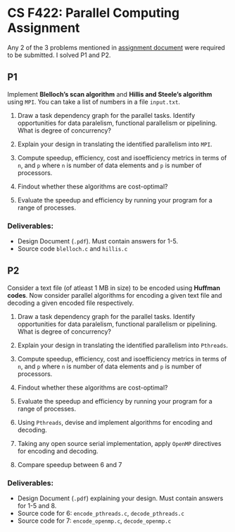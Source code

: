 # CS F422: Parallel Computing Assignment

Any 2 of the 3 problems mentioned in [assignment document](./222_PC_Assignment.pdf) were required to be submitted. I solved P1 and P2.
## P1
Implement **Blelloch’s scan algorithm** and **Hillis and Steele’s algorithm** using `MPI`. You can take a list of numbers in a file `input.txt`.

1. Draw a task dependency graph for the parallel tasks. Identify opportunities for data paralelism, functional parallelism or pipelining. What is degree of concurrency?

2. Explain your design in translating the identified parallelism into `MPI`.

3. Compute speedup, efficiency, cost and isoefficiency metrics in terms of `n`, and `p` where `n` is number of data elements and `p` is number of processors.

4. Findout whether these algorithms are cost-optimal?

5. Evaluate the speedup and efficiency by running your program for a range of processes.

### Deliverables: 
- Design Document (`.pdf`). Must contain answers for 1-5. 
- Source code `blelloch.c` and `hillis.c`

## P2
Consider a text file (of atleast 1 MB in size) to be encoded using **Huffman codes**. Now consider parallel algorithms for encoding a given text file and decoding a given encoded file respectively.

1. Draw a task dependency graph for the parallel tasks. Identify opportunities for data paralelism, functional parallelism or pipelining. What is degree of concurrency?

2. Explain your design in translating the identified parallelism into `Pthreads`.

3. Compute speedup, efficiency, cost and isoefficiency metrics in terms of `n`, and `p` where `n` is number of data elements and `p` is number of processors.

4. Findout whether these algorithms are cost-optimal?

5. Evaluate the speedup and efficiency by running your program for a range of processes.

6. Using `Pthreads`, devise and implement algorithms for encoding and decoding.

7. Taking any open source serial implementation, apply `OpenMP` directives for encoding and decoding.

8. Compare speedup between 6 and 7

### Deliverables: 
- Design Document (`.pdf`) explaining your design. Must contain answers for 1-5 and 8. 
- Source code for 6: `encode_pthreads.c`, `decode_pthreads.c`
- Source code for 7: `encode_openmp.c`, `decode_openmp.c`